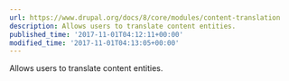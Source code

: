 ```yaml
---
url: https://www.drupal.org/docs/8/core/modules/content-translation
description: Allows users to translate content entities.
published_time: '2017-11-01T04:12:11+00:00'
modified_time: '2017-11-01T04:13:05+00:00'
---
```

Allows users to translate content entities.